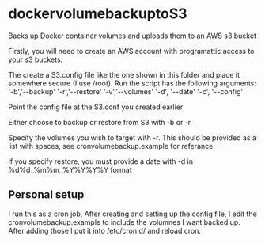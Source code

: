 # dockervolumebackuptoS3
Backs up Docker container volumes and uploads them to an AWS s3 bucket

Firstly, you will need to create an AWS account with programattic access to your s3 buckets.

The create a S3.config file like the one shown in this folder and place it somewhere secure (I use /root).
Run the script has the following arguments:
'-b','--backup'
'-r','--restore'
'-v','--volumes'
'-d', '--date'
'-c', '--config'

Point the config file at the S3.conf you created earlier

Either choose to backup or restore from S3 with -b or -r

Specify the volumes you wish to target with -r. This should be provided as a list with spaces, see cronvolumebackup.example for referance.

If you specify restore, you must provide a date with -d in %d%d_%m%m_%Y%Y%Y%Y format

## Personal setup
I run this as a cron job, After creating and setting up the config file, I edit the cronvolumebackup.example to include the volumnes I want backed up.
After adding those I put it into /etc/cron.d/ and reload cron.
